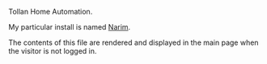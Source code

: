 Tollan Home Automation.

My particular install is named [Narim](http://stargate.wikia.com/wiki/Narim).

The contents of this file are rendered and displayed in the main page when the visitor is not logged in.